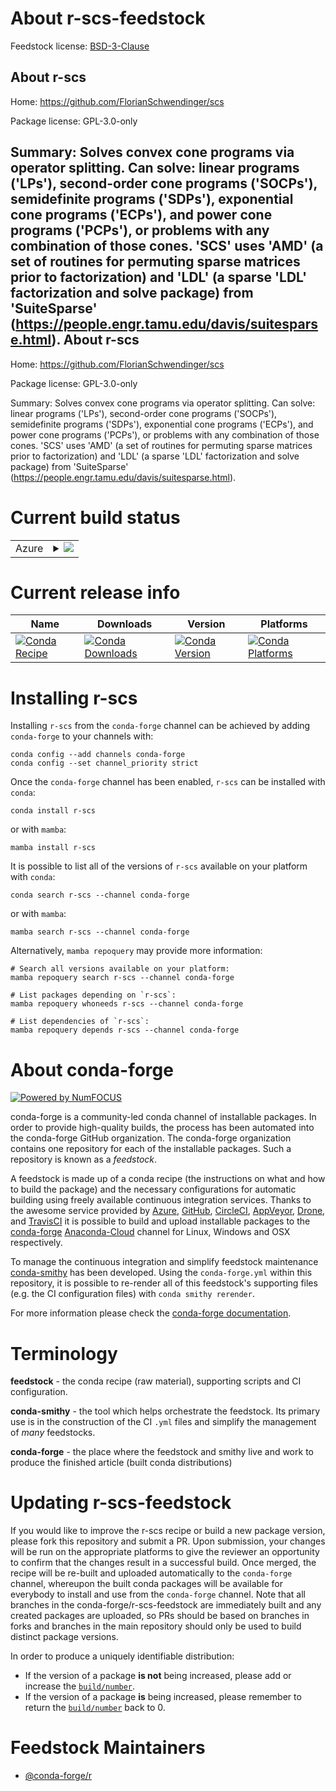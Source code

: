 About r-scs-feedstock
=====================

Feedstock license: [BSD-3-Clause](https://github.com/conda-forge/r-scs-feedstock/blob/main/LICENSE.txt)

About r-scs
-----------

Home: https://github.com/FlorianSchwendinger/scs

Package license: GPL-3.0-only

Summary: Solves convex cone programs via operator splitting. Can solve: linear programs ('LPs'), second-order cone programs ('SOCPs'), semidefinite programs ('SDPs'), exponential cone programs ('ECPs'), and power cone programs ('PCPs'), or problems with any combination of those cones. 'SCS' uses 'AMD' (a set of routines for permuting sparse matrices prior to factorization) and 'LDL' (a sparse 'LDL' factorization and solve package) from 'SuiteSparse' (<https://people.engr.tamu.edu/davis/suitesparse.html>).
About r-scs
-----------

Home: https://github.com/FlorianSchwendinger/scs

Package license: GPL-3.0-only

Summary: Solves convex cone programs via operator splitting. Can solve: linear programs ('LPs'), second-order cone programs ('SOCPs'), semidefinite programs ('SDPs'), exponential cone programs ('ECPs'), and power cone programs ('PCPs'), or problems with any combination of those cones. 'SCS' uses 'AMD' (a set of routines for permuting sparse matrices prior to factorization) and 'LDL' (a sparse 'LDL' factorization and solve package) from 'SuiteSparse' (<https://people.engr.tamu.edu/davis/suitesparse.html>).

Current build status
====================


<table>
    
  <tr>
    <td>Azure</td>
    <td>
      <details>
        <summary>
          <a href="https://dev.azure.com/conda-forge/feedstock-builds/_build/latest?definitionId=14632&branchName=main">
            <img src="https://dev.azure.com/conda-forge/feedstock-builds/_apis/build/status/r-scs-feedstock?branchName=main">
          </a>
        </summary>
        <table>
          <thead><tr><th>Variant</th><th>Status</th></tr></thead>
          <tbody><tr>
              <td>linux_64_r_base4.2</td>
              <td>
                <a href="https://dev.azure.com/conda-forge/feedstock-builds/_build/latest?definitionId=14632&branchName=main">
                  <img src="https://dev.azure.com/conda-forge/feedstock-builds/_apis/build/status/r-scs-feedstock?branchName=main&jobName=linux&configuration=linux%20linux_64_r_base4.2" alt="variant">
                </a>
              </td>
            </tr><tr>
              <td>linux_64_r_base4.3</td>
              <td>
                <a href="https://dev.azure.com/conda-forge/feedstock-builds/_build/latest?definitionId=14632&branchName=main">
                  <img src="https://dev.azure.com/conda-forge/feedstock-builds/_apis/build/status/r-scs-feedstock?branchName=main&jobName=linux&configuration=linux%20linux_64_r_base4.3" alt="variant">
                </a>
              </td>
            </tr><tr>
              <td>osx_64_r_base4.2</td>
              <td>
                <a href="https://dev.azure.com/conda-forge/feedstock-builds/_build/latest?definitionId=14632&branchName=main">
                  <img src="https://dev.azure.com/conda-forge/feedstock-builds/_apis/build/status/r-scs-feedstock?branchName=main&jobName=osx&configuration=osx%20osx_64_r_base4.2" alt="variant">
                </a>
              </td>
            </tr><tr>
              <td>osx_64_r_base4.3</td>
              <td>
                <a href="https://dev.azure.com/conda-forge/feedstock-builds/_build/latest?definitionId=14632&branchName=main">
                  <img src="https://dev.azure.com/conda-forge/feedstock-builds/_apis/build/status/r-scs-feedstock?branchName=main&jobName=osx&configuration=osx%20osx_64_r_base4.3" alt="variant">
                </a>
              </td>
            </tr><tr>
              <td>win_64</td>
              <td>
                <a href="https://dev.azure.com/conda-forge/feedstock-builds/_build/latest?definitionId=14632&branchName=main">
                  <img src="https://dev.azure.com/conda-forge/feedstock-builds/_apis/build/status/r-scs-feedstock?branchName=main&jobName=win&configuration=win%20win_64_" alt="variant">
                </a>
              </td>
            </tr>
          </tbody>
        </table>
      </details>
    </td>
  </tr>
</table>

Current release info
====================

| Name | Downloads | Version | Platforms |
| --- | --- | --- | --- |
| [![Conda Recipe](https://img.shields.io/badge/recipe-r--scs-green.svg)](https://anaconda.org/conda-forge/r-scs) | [![Conda Downloads](https://img.shields.io/conda/dn/conda-forge/r-scs.svg)](https://anaconda.org/conda-forge/r-scs) | [![Conda Version](https://img.shields.io/conda/vn/conda-forge/r-scs.svg)](https://anaconda.org/conda-forge/r-scs) | [![Conda Platforms](https://img.shields.io/conda/pn/conda-forge/r-scs.svg)](https://anaconda.org/conda-forge/r-scs) |

Installing r-scs
================

Installing `r-scs` from the `conda-forge` channel can be achieved by adding `conda-forge` to your channels with:

```
conda config --add channels conda-forge
conda config --set channel_priority strict
```

Once the `conda-forge` channel has been enabled, `r-scs` can be installed with `conda`:

```
conda install r-scs
```

or with `mamba`:

```
mamba install r-scs
```

It is possible to list all of the versions of `r-scs` available on your platform with `conda`:

```
conda search r-scs --channel conda-forge
```

or with `mamba`:

```
mamba search r-scs --channel conda-forge
```

Alternatively, `mamba repoquery` may provide more information:

```
# Search all versions available on your platform:
mamba repoquery search r-scs --channel conda-forge

# List packages depending on `r-scs`:
mamba repoquery whoneeds r-scs --channel conda-forge

# List dependencies of `r-scs`:
mamba repoquery depends r-scs --channel conda-forge
```


About conda-forge
=================

[![Powered by
NumFOCUS](https://img.shields.io/badge/powered%20by-NumFOCUS-orange.svg?style=flat&colorA=E1523D&colorB=007D8A)](https://numfocus.org)

conda-forge is a community-led conda channel of installable packages.
In order to provide high-quality builds, the process has been automated into the
conda-forge GitHub organization. The conda-forge organization contains one repository
for each of the installable packages. Such a repository is known as a *feedstock*.

A feedstock is made up of a conda recipe (the instructions on what and how to build
the package) and the necessary configurations for automatic building using freely
available continuous integration services. Thanks to the awesome service provided by
[Azure](https://azure.microsoft.com/en-us/services/devops/), [GitHub](https://github.com/),
[CircleCI](https://circleci.com/), [AppVeyor](https://www.appveyor.com/),
[Drone](https://cloud.drone.io/welcome), and [TravisCI](https://travis-ci.com/)
it is possible to build and upload installable packages to the
[conda-forge](https://anaconda.org/conda-forge) [Anaconda-Cloud](https://anaconda.org/)
channel for Linux, Windows and OSX respectively.

To manage the continuous integration and simplify feedstock maintenance
[conda-smithy](https://github.com/conda-forge/conda-smithy) has been developed.
Using the ``conda-forge.yml`` within this repository, it is possible to re-render all of
this feedstock's supporting files (e.g. the CI configuration files) with ``conda smithy rerender``.

For more information please check the [conda-forge documentation](https://conda-forge.org/docs/).

Terminology
===========

**feedstock** - the conda recipe (raw material), supporting scripts and CI configuration.

**conda-smithy** - the tool which helps orchestrate the feedstock.
                   Its primary use is in the construction of the CI ``.yml`` files
                   and simplify the management of *many* feedstocks.

**conda-forge** - the place where the feedstock and smithy live and work to
                  produce the finished article (built conda distributions)


Updating r-scs-feedstock
========================

If you would like to improve the r-scs recipe or build a new
package version, please fork this repository and submit a PR. Upon submission,
your changes will be run on the appropriate platforms to give the reviewer an
opportunity to confirm that the changes result in a successful build. Once
merged, the recipe will be re-built and uploaded automatically to the
`conda-forge` channel, whereupon the built conda packages will be available for
everybody to install and use from the `conda-forge` channel.
Note that all branches in the conda-forge/r-scs-feedstock are
immediately built and any created packages are uploaded, so PRs should be based
on branches in forks and branches in the main repository should only be used to
build distinct package versions.

In order to produce a uniquely identifiable distribution:
 * If the version of a package **is not** being increased, please add or increase
   the [``build/number``](https://docs.conda.io/projects/conda-build/en/latest/resources/define-metadata.html#build-number-and-string).
 * If the version of a package **is** being increased, please remember to return
   the [``build/number``](https://docs.conda.io/projects/conda-build/en/latest/resources/define-metadata.html#build-number-and-string)
   back to 0.

Feedstock Maintainers
=====================

* [@conda-forge/r](https://github.com/conda-forge/r/)

